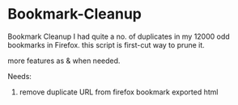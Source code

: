 # Bookmark-Cleanup
Bookmark Cleanup
I had quite a no. of duplicates in my 12000 odd bookmarks in Firefox.
this script is first-cut way to prune it.

more features as & when needed.

Needs:
1) remove duplicate URL from firefox bookmark exported html

